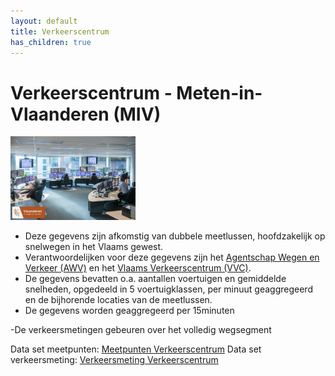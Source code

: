 ```yaml
---
layout: default
title: Verkeerscentrum
has_children: true
---
```


# Verkeerscentrum - Meten-in-Vlaanderen (MIV)

<div style="text-align: left;"><img src="https://raw.githubusercontent.com/samuvack/OSLO-mapping/main/docs/images/verkeerscentrum.jpg" width="200" alt="My Image" id="hp"></div>

- Deze gegevens zijn afkomstig van dubbele meetlussen, hoofdzakelijk op snelwegen in het Vlaams gewest.
- Verantwoordelijken voor deze gegevens zijn het [Agentschap Wegen en Verkeer (AWV)](http://www.wegenenverkeer.be) en het [Vlaams Verkeerscentrum (VVC)](http://www.verkeerscentrum.be).
- De gegevens bevatten o.a. aantallen voertuigen en gemiddelde snelheden, opgedeeld in 5 voertuigklassen, per minuut geaggregeerd en de bijhorende locaties van de meetlussen.
- De gegevens worden geaggregeerd per 15minuten

-De verkeersmetingen gebeuren over het volledig wegsegment

Data set meetpunten: [Meetpunten Verkeerscentrum](https://raw.githubusercontent.com/samuvack/OSLO-mapping/main/docs/%C2%B4meetpunten_verkeerscentrum.json)
Data set verkeersmeting: [Verkeersmeting Verkeerscentrum](https://raw.githubusercontent.com/samuvack/OSLO-mapping/main/docs/verkeerscentrum.json)

